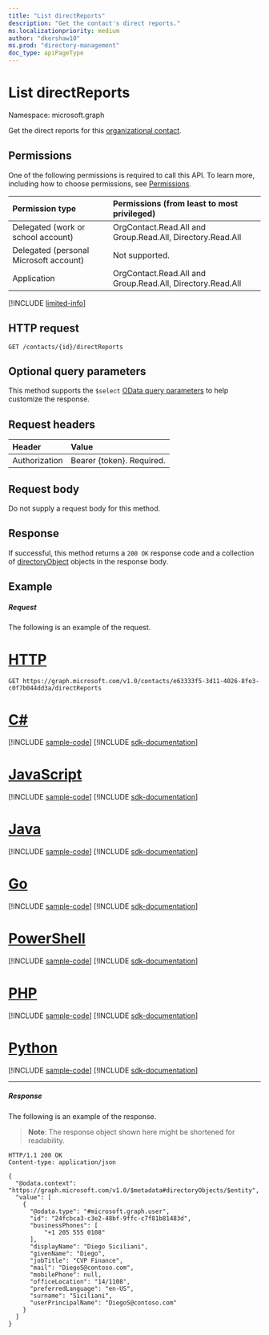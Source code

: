 ```yaml
---
title: "List directReports"
description: "Get the contact's direct reports."
ms.localizationpriority: medium
author: "dkershaw10"
ms.prod: "directory-management"
doc_type: apiPageType
---
```


# List directReports

Namespace: microsoft.graph

Get the direct reports for this [organizational contact](../resources/orgcontact.md).

## Permissions
One of the following permissions is required to call this API. To learn more, including how to choose permissions, see [Permissions](/graph/permissions-reference).

<!-- { "blockType": "ignored"  } // Note: Removing this line will result in the permissions autogeneration tool overwriting the table. -->
|Permission type      | Permissions (from least to most privileged)              |
|:--------------------|:---------------------------------------------------------|
|Delegated (work or school account) | OrgContact.Read.All and Group.Read.All, Directory.Read.All  |
|Delegated (personal Microsoft account) | Not supported.    |
|Application | OrgContact.Read.All and Group.Read.All, Directory.Read.All |

[!INCLUDE [limited-info](../../includes/limited-info.md)]

## HTTP request
<!-- { "blockType": "ignored" } -->
```http
GET /contacts/{id}/directReports
```
## Optional query parameters
This method supports the `$select` [OData query parameters](/graph/query-parameters) to help customize the response.

## Request headers
| Header       | Value |
|:-----------|:----------|
| Authorization  | Bearer {token}. Required. |

## Request body
Do not supply a request body for this method.

## Response

If successful, this method returns a `200 OK` response code and a collection of [directoryObject](../resources/directoryobject.md) objects in the response body.
## Example
##### Request
The following is an example of the request.


# [HTTP](#tab/http)
<!-- {
  "blockType": "request",
  "name": "contacts_get_directreports"
}-->
```msgraph-interactive
GET https://graph.microsoft.com/v1.0/contacts/e63333f5-3d11-4026-8fe3-c0f7b044dd3a/directReports
```

# [C#](#tab/csharp)
[!INCLUDE [sample-code](../includes/snippets/csharp/contacts-get-directreports-csharp-snippets.md)]
[!INCLUDE [sdk-documentation](../includes/snippets/snippets-sdk-documentation-link.md)]

# [JavaScript](#tab/javascript)
[!INCLUDE [sample-code](../includes/snippets/javascript/contacts-get-directreports-javascript-snippets.md)]
[!INCLUDE [sdk-documentation](../includes/snippets/snippets-sdk-documentation-link.md)]

# [Java](#tab/java)
[!INCLUDE [sample-code](../includes/snippets/java/contacts-get-directreports-java-snippets.md)]
[!INCLUDE [sdk-documentation](../includes/snippets/snippets-sdk-documentation-link.md)]

# [Go](#tab/go)
[!INCLUDE [sample-code](../includes/snippets/go/contacts-get-directreports-go-snippets.md)]
[!INCLUDE [sdk-documentation](../includes/snippets/snippets-sdk-documentation-link.md)]

# [PowerShell](#tab/powershell)
[!INCLUDE [sample-code](../includes/snippets/powershell/contacts-get-directreports-powershell-snippets.md)]
[!INCLUDE [sdk-documentation](../includes/snippets/snippets-sdk-documentation-link.md)]

# [PHP](#tab/php)
[!INCLUDE [sample-code](../includes/snippets/php/contacts-get-directreports-php-snippets.md)]
[!INCLUDE [sdk-documentation](../includes/snippets/snippets-sdk-documentation-link.md)]

# [Python](#tab/python)
[!INCLUDE [sample-code](../includes/snippets/python/contacts-get-directreports-python-snippets.md)]
[!INCLUDE [sdk-documentation](../includes/snippets/snippets-sdk-documentation-link.md)]

---

##### Response
The following is an example of the response.
>**Note**: The response object shown here might be shortened for readability. 
<!-- {
  "blockType": "response",
  "truncated": true,
  "@odata.type": "microsoft.graph.directoryObject",
  "isCollection": true
} -->
```http
HTTP/1.1 200 OK
Content-type: application/json

{
  "@odata.context": "https://graph.microsoft.com/v1.0/$metadata#directoryObjects/$entity",
  "value": [
    {
      "@odata.type": "#microsoft.graph.user",
      "id": "24fcbca3-c3e2-48bf-9ffc-c7f81b81483d",
      "businessPhones": [
          "+1 205 555 0108"
      ],
      "displayName": "Diego Siciliani",
      "givenName": "Diego",
      "jobTitle": "CVP Finance",
      "mail": "DiegoS@contoso.com",
      "mobilePhone": null,
      "officeLocation": "14/1108",
      "preferredLanguage": "en-US",
      "surname": "Siciliani",
      "userPrincipalName": "DiegoS@contoso.com"
    }
  ]
}
```

<!-- uuid: 8fcb5dbc-d5aa-4681-8e31-b001d5168d79
2015-10-25 14:57:30 UTC -->
<!--
{
  "type": "#page.annotation",
  "description": "List directReports",
  "keywords": "",
  "section": "documentation",
  "tocPath": "",
  "suppressions": [
  ]
}
-->

